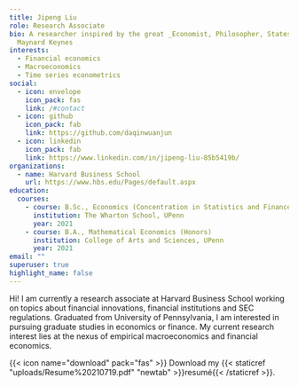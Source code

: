 ```yaml
---
title: Jipeng Liu
role: Research Associate
bio: A researcher inspired by the great _Economist, Philosopher, Statesman_ John
  Maynard Keynes
interests:
  - Financial economics
  - Macroeconomics
  - Time series econometrics
social:
  - icon: envelope
    icon_pack: fas
    link: /#contact
  - icon: github
    icon_pack: fab
    link: https://github.com/daqinwuanjun
  - icon: linkedin
    icon_pack: fab
    link: https://www.linkedin.com/in/jipeng-liu-85b5419b/
organizations:
  - name: Harvard Business School
    url: https://www.hbs.edu/Pages/default.aspx
education:
  courses:
    - course: B.Sc., Economics (Concentration in Statistics and Finance)
      institution: The Wharton School, UPenn
      year: 2021
    - course: B.A., Mathematical Economics (Honors)
      institution: College of Arts and Sciences, UPenn
      year: 2021
email: ""
superuser: true
highlight_name: false
---
```


Hi! I am currently a research associate at Harvard Business School working on topics about financial innovations, financial institutions and SEC regulations. Graduated from University of Pennsylvania, I am interested in pursuing graduate studies in economics or finance. My current research interest lies at the nexus of empirical macroeconomics and financial economics. 




{{< icon name="download" pack="fas" >}} Download my {{< staticref "uploads/Resume%20210719.pdf" "newtab" >}}resumé{{< /staticref >}}.

